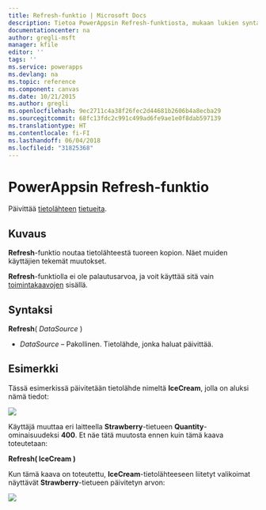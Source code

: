 ```yaml
---
title: Refresh-funktio | Microsoft Docs
description: Tietoa PowerAppsin Refresh-funktiosta, mukaan lukien syntaksi ja esimerkkejä
documentationcenter: na
author: gregli-msft
manager: kfile
editor: ''
tags: ''
ms.service: powerapps
ms.devlang: na
ms.topic: reference
ms.component: canvas
ms.date: 10/21/2015
ms.author: gregli
ms.openlocfilehash: 9ec2711c4a38f26fec2d44681b2606b4a8ecba29
ms.sourcegitcommit: 68fc13fdc2c991c499ad6fe9ae1e0f8dab597139
ms.translationtype: HT
ms.contentlocale: fi-FI
ms.lasthandoff: 06/04/2018
ms.locfileid: "31825368"
---
```

# <a name="refresh-function-in-powerapps"></a>PowerAppsin Refresh-funktio
Päivittää [tietolähteen](../working-with-data-sources.md) [tietueita](../working-with-tables.md#records).

## <a name="description"></a>Kuvaus
**Refresh**-funktio noutaa tietolähteestä tuoreen kopion.  Näet muiden käyttäjien tekemät muutokset.

**Refresh**-funktiolla ei ole palautusarvoa, ja voit käyttää sitä vain [toimintakaavojen](../working-with-formulas-in-depth.md) sisällä.

## <a name="syntax"></a>Syntaksi
**Refresh**( *DataSource* )

* *DataSource* – Pakollinen. Tietolähde, jonka haluat päivittää.

## <a name="example"></a>Esimerkki
Tässä esimerkissä päivitetään tietolähde nimeltä **IceCream**, jolla on aluksi nämä tiedot:

![](media/function-refresh/icecream.png)

Käyttäjä muuttaa eri laitteella **Strawberry**-tietueen **Quantity**-ominaisuudeksi **400**.  Et näe tätä muutosta ennen kuin tämä kaava toteutetaan:

**Refresh( IceCream )**

Kun tämä kaava on toteutettu, **IceCream**-tietolähteeseen liitetyt valikoimat näyttävät **Strawberry**-tietueen päivitetyn arvon:

![](media/function-refresh/icecream-after.png)

